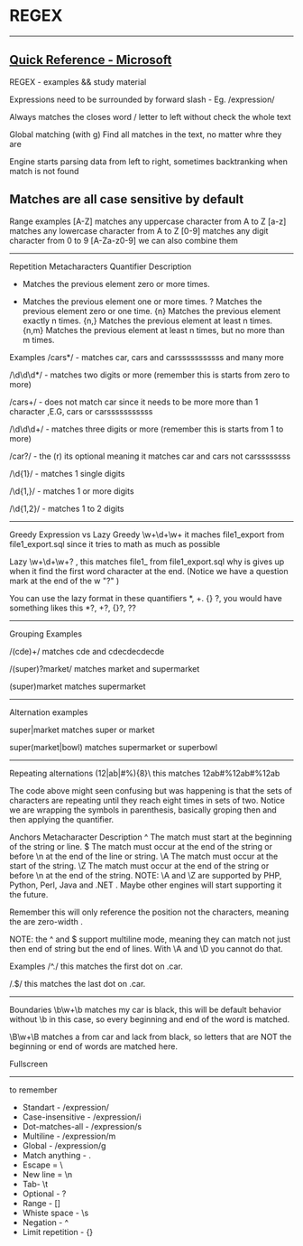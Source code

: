 # REGEX
-------------------------------------------------------------------------------

<a href="https://docs.microsoft.com/en-us/dotnet/standard/base-types/regular-expression-language-quick-reference">Quick Reference - Microsoft</a>
-------------------------------------------------------------------------------

REGEX - examples &amp;&amp; study material

Expressions need to be surrounded by forward slash - Eg.
/expression/

Always matches the closes word / letter to left without check the whole text

Global matching (with g)
Find all matches in the text, no matter whre they are

Engine starts parsing data from left to right, sometimes backtranking when match is not found

Matches are all case sensitive by default
-------------------------------------------------------------------------------

Range examples
[A-Z]  matches any uppercase character from A to Z 
[a-z] matches any lowercase character from A to Z 
[0-9] matches any digit character from 0 to 9
[A-Za-z0-9] we can also combine them

-------------------------------------------------------------------------------

Repetition Metacharacters
Quantifier	Description
*	Matches the previous element zero or more times.
+	Matches the previous element one or more times.
?	Matches the previous element zero or one time.
{n}	Matches the previous element exactly n times.
{n,}	Matches the previous element at least n times.
{n,m}	Matches the previous element at least n times, but no more than m times.


Examples
/cars*/ - matches car, cars and carsssssssssss and many more 

/\d\d\d*/ - matches two digits or more (remember this is starts from zero to more)

/cars+/ - does not match car since it needs to be more more than 1 character ,E.G, cars or carsssssssssss

/\d\d\d+/ - matches three digits or more (remember this is starts from 1 to more)

/car?/ - the  (r) its optional meaning it matches car and cars not carssssssss

/\d{1}/  - matches 1 single digits

/\d{1,}/ - matches 1 or more digits

/\d{1,2}/ - matches 1 to 2 digits


-------------------------------------------------------------------------------

Greedy Expression vs Lazy
Greedy \w+\d+\w+ it maches file1_export from file1_export.sql  since it tries to math as much as possible

Lazy \w+\d+\w+? , this matches file1_ from file1_export.sql  why is gives up when it find the first word character at the end. (Notice we have a question mark at the end of the w "?" )

You can use the lazy format in these quantifiers  *, +. {} ?, you would have something likes this *?, +?, {}?, ??


-------------------------------------------------------------------------------


Grouping 
Examples

/(cde)+/ matches cde and cdecdecdecde

/(super)?market/ matches market and supermarket

(super)market matches supermarket

-------------------------------------------------------------------------------

Alternation
examples

super|market matches super or market

super(market|bowl) matches supermarket or superbowl

-------------------------------------------------------------------------------

Repeating alternations
\(12|ab|#%){8}\ this matches  12ab#%12ab#%12ab

The code above might seen confusing but was happening is that the sets of characters are repeating until they reach eight times in sets of two. Notice we are wrapping the symbols in parenthesis, basically groping then and then applying the quantifier.


Anchors 
Metacharacter	Description
^	The match must start at the beginning of the string or line.
$	The match must occur at the end of the string or before \n at the end of the line or string.
\A	The match must occur at the start of the string.
\Z	The match must occur at the end of the string or before \n at the end of the string.
NOTE:  \A and \Z are supported by PHP, Python, Perl, Java and .NET . Maybe other engines will start supporting it the future.

Remember this will only reference the position not the characters, meaning the are zero-width .

NOTE: the ^ and $ support multiline mode, meaning they can match not just then end of string but the end of lines. With \A and \D you cannot do that.



Examples 
/^\./  this matches the first dot on  .car. 

/\.$/  this matches the last dot on  .car. 

-------------------------------------------------------------------------------

Boundaries
\b\w+\b matches my car is black, this will be default behavior without \b in this case, so every beginning and end of the word is matched.

\B\w+\B matches a  from car and lack from black, so letters that are NOT the beginning or end of words are matched here.



Fullscreen


-------------------------------------------------------------------------------

to remember
- Standart - /expression/
- Case-insensitive - /expression/i
- Dot-matches-all - /expression/s
- Multiline - /expression/m
- Global - /expression/g
- Match anything - .
- Escape = \
- New line = \n
- Tab- \t
- Optional - ?
- Range - []
- Whiste space - \s 
- Negation - ^
- Limit repetition - {}
